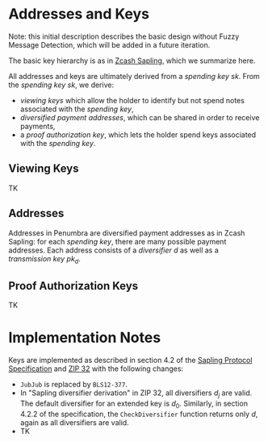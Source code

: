 # Addresses and Keys

Note: this initial description describes the basic design without Fuzzy Message Detection, which will be added in a future iteration.

The basic key hierarchy is as in [Zcash Sapling](https://github.com/zcash/zips/blob/main/protocol/sapling.pdf), which we summarize here.

All addresses and keys are ultimately derived from a *spending key* $sk$. From the *spending key* $sk$, we derive:

* *viewing keys* which allow the holder to identify but not spend notes associated with the *spending key*,
* *diversified payment addresses*, which can be shared in order to receive payments,
* a *proof authorization key*, which lets the holder spend keys associated with the *spending key*.

## Viewing Keys

TK

## Addresses

Addresses in Penumbra are diversified payment addresses as in Zcash Sapling: for each *spending key*, there are many possible payment addresses. Each address consists of a *diversifier* $d$ as well as a *transmission key* $pk_d$.

## Proof Authorization Keys

TK

# Implementation Notes

Keys are implemented as described in section 4.2 of the [Sapling Protocol Specification](https://github.com/zcash/zips/blob/main/protocol/sapling.pdf) and [ZIP 32](https://zips.z.cash/zip-0032) with the following changes:

* `JubJub` is replaced by `BLS12-377`.
* In "Sapling diversifier derivation" in ZIP 32, all diversifiers $d_j$ are valid. The default diversifier for an extended key is $d_0$. Similarly, in section 4.2.2 of the specification, the `CheckDiversifier` function returns only $d$, again as all diversifiers are valid.
* TK
